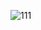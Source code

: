 ![111](https://user-images.githubusercontent.com/68943993/201710154-b2654f8b-e9c3-49cb-9613-8dfbc043b8cf.PNG)
